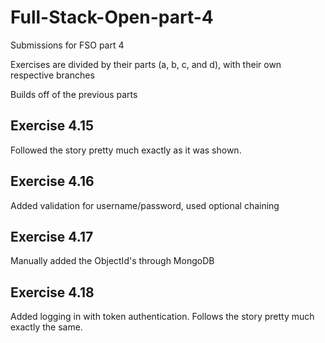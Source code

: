 # Full-Stack-Open-part-4
Submissions for FSO part 4

Exercises are divided by their parts (a, b, c, and d), with their own respective branches

Builds off of the previous parts

## Exercise 4.15
Followed the story pretty much exactly as it was shown.

## Exercise 4.16
Added validation for username/password, used optional chaining

## Exercise 4.17
Manually added the ObjectId's through MongoDB  

## Exercise 4.18
Added logging in with token authentication. Follows the story pretty much exactly the same.